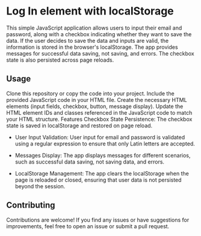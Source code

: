 # Log In element with localStorage

This simple JavaScript application allows users to input their email and password, along with a checkbox indicating whether they want to save the data. If the user decides to save the data and inputs are valid, the information is stored in the browser's localStorage. The app provides messages for successful data saving, not saving, and errors. The checkbox state is also persisted across page reloads.

## Usage
Clone this repository or copy the code into your project.
Include the provided JavaScript code in your HTML file.
Create the necessary HTML elements (input fields, checkbox, button, message display).
Update the HTML element IDs and classes referenced in the JavaScript code to match your HTML structure.
Features
Checkbox State Persistence: The checkbox state is saved in localStorage and restored on page reload.

- User Input Validation: User input for email and password is validated using a regular expression to ensure that only Latin letters are accepted.

- Messages Display: The app displays messages for different scenarios, such as successful data saving, not saving data, and errors.

- LocalStorage Management: The app clears the localStorage when the page is reloaded or closed, ensuring that user data is not persisted beyond the session.

## Contributing
Contributions are welcome! If you find any issues or have suggestions for improvements, feel free to open an issue or submit a pull request.
